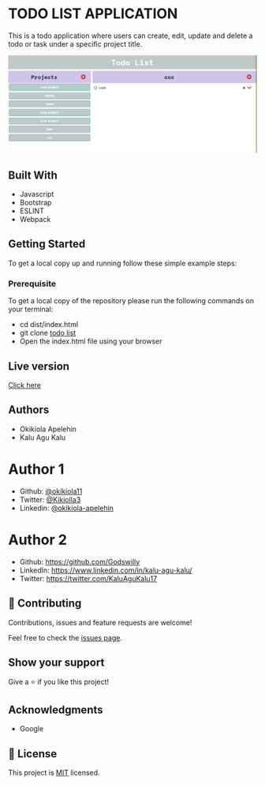 # TODO LIST APPLICATION

This is a todo application where users can create, edit, update and delete a todo or task under a specific project title.

![screenshot](screenshot.png)

## Built With
- Javascript
- Bootstrap
- ESLINT
- Webpack

## Getting Started
To get a local copy up and running follow these simple example steps:
 
### Prerequisite
To get a local copy of the repository please run the following commands on your terminal:
- cd dist/index.html
- git clone <a href="https://github.com/okikiola11/todo-list.git">todo list</a>
- Open the index.html file using your browser

## Live version
<a href="https://rawcdn.githack.com/okikiola11/todo-list/15564fa6018f561a510876e9c834915555e0fc7e/dist/index.html">Click here</a>

## Authors
- Okikiola Apelehin
- Kalu Agu Kalu

# Author 1
- Github: [@okikiola11](https://github.com/okikiola11)
- Twitter: [@Kikiolla3](https://twitter.com/Kikiolla3)
- Linkedin: [@okikiola-apelehin](https://www.linkedin.com/in/okikiola-apelehin-459008122/)

# Author 2
- Github: https://github.com/Godswilly
- LinkedIn: https://www.linkedin.com/in/kalu-agu-kalu/
- Twitter: https://twitter.com/KaluAguKalu17

## 🤝 Contributing

Contributions, issues and feature requests are welcome!

Feel free to check the [issues page](https://github.com/okikiola11/todo-list/issues).

## Show your support

Give a ⭐️ if you like this project!

## Acknowledgments

- Google

## 📝 License

This project is [MIT](lic.url) licensed.